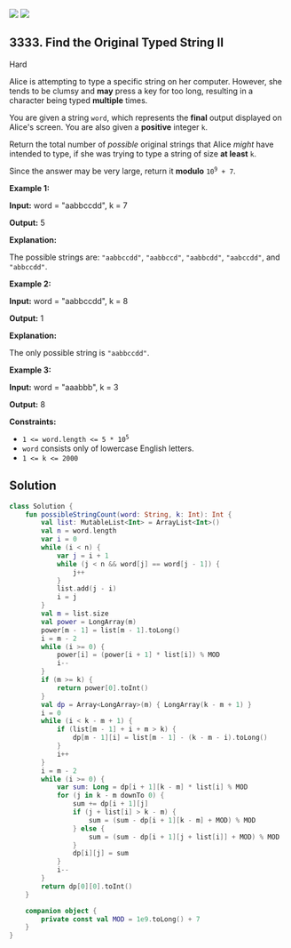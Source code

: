 [![](https://img.shields.io/github/stars/javadev/LeetCode-in-Kotlin?label=Stars&style=flat-square)](https://github.com/javadev/LeetCode-in-Kotlin)
[![](https://img.shields.io/github/forks/javadev/LeetCode-in-Kotlin?label=Fork%20me%20on%20GitHub%20&style=flat-square)](https://github.com/javadev/LeetCode-in-Kotlin/fork)

## 3333\. Find the Original Typed String II

Hard

Alice is attempting to type a specific string on her computer. However, she tends to be clumsy and **may** press a key for too long, resulting in a character being typed **multiple** times.

You are given a string `word`, which represents the **final** output displayed on Alice's screen. You are also given a **positive** integer `k`.

Return the total number of _possible_ original strings that Alice _might_ have intended to type, if she was trying to type a string of size **at least** `k`.

Since the answer may be very large, return it **modulo** <code>10<sup>9</sup> + 7</code>.

**Example 1:**

**Input:** word = "aabbccdd", k = 7

**Output:** 5

**Explanation:**

The possible strings are: `"aabbccdd"`, `"aabbccd"`, `"aabbcdd"`, `"aabccdd"`, and `"abbccdd"`.

**Example 2:**

**Input:** word = "aabbccdd", k = 8

**Output:** 1

**Explanation:**

The only possible string is `"aabbccdd"`.

**Example 3:**

**Input:** word = "aaabbb", k = 3

**Output:** 8

**Constraints:**

*   <code>1 <= word.length <= 5 * 10<sup>5</sup></code>
*   `word` consists only of lowercase English letters.
*   `1 <= k <= 2000`

## Solution

```kotlin
class Solution {
    fun possibleStringCount(word: String, k: Int): Int {
        val list: MutableList<Int> = ArrayList<Int>()
        val n = word.length
        var i = 0
        while (i < n) {
            var j = i + 1
            while (j < n && word[j] == word[j - 1]) {
                j++
            }
            list.add(j - i)
            i = j
        }
        val m = list.size
        val power = LongArray(m)
        power[m - 1] = list[m - 1].toLong()
        i = m - 2
        while (i >= 0) {
            power[i] = (power[i + 1] * list[i]) % MOD
            i--
        }
        if (m >= k) {
            return power[0].toInt()
        }
        val dp = Array<LongArray>(m) { LongArray(k - m + 1) }
        i = 0
        while (i < k - m + 1) {
            if (list[m - 1] + i + m > k) {
                dp[m - 1][i] = list[m - 1] - (k - m - i).toLong()
            }
            i++
        }
        i = m - 2
        while (i >= 0) {
            var sum: Long = dp[i + 1][k - m] * list[i] % MOD
            for (j in k - m downTo 0) {
                sum += dp[i + 1][j]
                if (j + list[i] > k - m) {
                    sum = (sum - dp[i + 1][k - m] + MOD) % MOD
                } else {
                    sum = (sum - dp[i + 1][j + list[i]] + MOD) % MOD
                }
                dp[i][j] = sum
            }
            i--
        }
        return dp[0][0].toInt()
    }

    companion object {
        private const val MOD = 1e9.toLong() + 7
    }
}
```